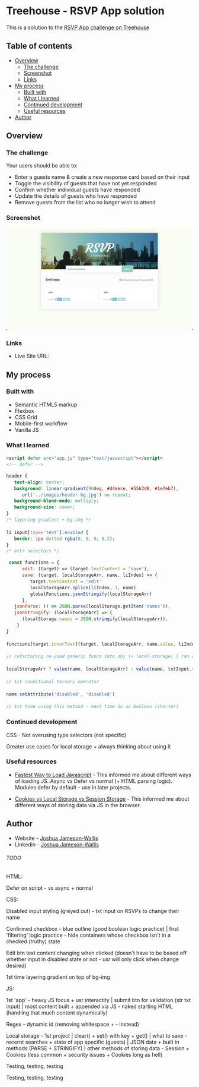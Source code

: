 # Treehouse - RSVP App solution

This is a solution to the [RSVP App challenge on Treehouse](https://teamtreehouse.com/library/dom-scripting-by-example)

## Table of contents

-  [Overview](#overview)
   -  [The challenge](#the-challenge)
   -  [Screenshot](#screenshot)
   -  [Links](#links)
-  [My process](#my-process)
   -  [Built with](#built-with)
   -  [What I learned](#what-i-learned)
   -  [Continued development](#continued-development)
   -  [Useful resources](#useful-resources)
-  [Author](#author)

## Overview

### The challenge

Your users should be able to:

-  Enter a guests name & create a new response card based on their input
-  Toggle the visibility of guests that have not yet responded
-  Confirm whether individual guests have responded
-  Update the details of guests who have responded
-  Remove guests from the list who no longer wish to attend

### Screenshot

![](./Screenshot.png)

### Links

-  Live Site URL:

## My process

### Built with

-  Semantic HTML5 markup
-  Flexbox
-  CSS Grid
-  Mobile-first workflow
-  Vanilla JS

### What I learned

```html
<script defer src="app.js" type="text/javascript"></script>
<!-- defer -->
```

```css
header {
   text-align: center;
   background: linear-gradient(90deg, #d4eece, #55b3d0, #1e7eb7),
      url('../images/header-bg.jpg') no-repeat;
   background-blend-mode: multiply;
   background-size: cover;
}
/* layering gradient + bg-img */

li input[type='text']:enabled {
   border: 1px dotted rgba(0, 0, 0, 0.2);
}
/* attr selectors */
```

```js
 const functions = {
      edit: (target) => (target.textContent = 'save'),
      save: (target, localStorageArr, name, liIndex) => {
         target.textContent = 'edit'
         localStorageArr.splice(liIndex, 1, name)
         globalFunctions.jsonStringify(localStorageArr)
      },
   jsonParse: () => JSON.parse(localStorage.getItem('names')),
   jsonStringify: (localStorageArr) => {
      (localStorage.names = JSON.stringify(localStorageArr)),
    }
}

functions[target.innerText](target, localStorageArr, name.value, liIndex)

// refactoring re-used generic funcs into obj (+ local-storage) | ran dyancmialyl with [] notation + dynamic str (matched key name to what comparing to - innerText)

localStorageArr ? value(name, localStorageArr) : value(name, txtInput.value)

// 1st conditional ternary operator

name.setAttribute('disabled', 'disabled')

// 1st time using this method - next time do as boolean (shorter)
```

### Continued development

CSS - Not overusing type selectors (not specific)

Greater use cases for local storage + always thinking about using it

### Useful resources

-  [Fastest Way to Load Javascript](https://www.youtube.com/watch?v=BMuFBYw91UQ&ab_channel=WebDevSimplified) - This informed me about different ways of loading JS. Async vs Defer vs normal (+ HTML parsing logic). Modules defer by default - use in later projects.

-  [Cookies vs Local Storage vs Session Storage](https://www.youtube.com/watch?v=GihQAC1I39Q&ab_channel=WebDevSimplified) - This informed me about different ways of storing data via JS in the browser.

## Author

-  Website - [Joshua Jameson-Wallis](https://joshuajamesonwallis.com)
-  Linkedin - [Joshua Jameson-Wallis]()

###### TODO

HTML:

Defer on script - vs async + normal

CSS:

Disabled input styling (greyed out) - txt input on RSVPs to change their name

Confirmed checkbox - blue outline (good boolean logic practice) | first 'filtering' logic practice - hide containers whose checkbox isn't in a checked (truthy) state

Edit btn text content changing when clicked (doesn't have to be based off whether input in disabled state or not - usr will only click when change desired)

1st time layering gradient on top of bg-img

JS:

1st 'app' - heavy JS focus + usr interactity | submit btn for validation (str txt input) | most content built + appended via JS - naked starting HTML (handling that much content dynamically)

Regex - dynamic id (removing whitespace + - instead)

Local storage - 1st project | clear() + set() with key + get() | what to save - recernt searches + state of app specific (guests) | JSON data + built in methods (PARSE + STRINGIFY) | other methods of storing data - Session + Cookies (less common + security issues + Cookies long as hell)

Testing, testing, testing

Testing, testing, testing
